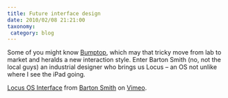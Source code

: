 ```yaml
---
title: Future interface design
date: 2010/02/08 21:21:00
taxonomy: 
 category: blog 
---
```


Some of you might know [Bumptop](http://www.engadget.com/tag/BumpTop/), which may that tricky move from lab to market and heralds a new interaction style. Enter Barton Smith (no, not the local guys) an industrial designer who brings us Locus – an OS not unlike where I see the iPad going.

[Locus OS Interface](http://vimeo.com/9281370) from [Barton Smith](http://vimeo.com/bartonsmith) on [Vimeo](http://vimeo.com/).

